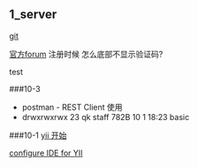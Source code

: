 ## 1_server
[git](1_server/git.md)

[官方forum](http://www.yiiframework.com/forum/index.php?app=core&module=global&section=register) 注册时候 怎么底部不显示验证码?

test

###10-3
* postman - REST Client 使用
* drwxrwxrwx  23 qk    staff   782B 10  1 18:23 basic

###10-1
[yii 开始](http://www.yiiframework.com/doc-2.0/guide-start-hello.html)

[configure IDE for YII](http://www.yiiframework.com/wiki/92/configuring-phpstorm-ide-for-yii/)
